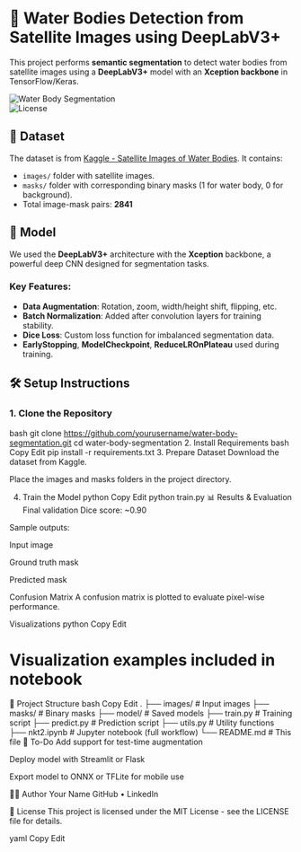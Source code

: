 # 🌊 Water Bodies Detection from Satellite Images using DeepLabV3+

This project performs **semantic segmentation** to detect water bodies from satellite images using a **DeepLabV3+** model with an **Xception backbone** in TensorFlow/Keras.

![Water Body Segmentation](https://img.shields.io/badge/model-DeepLabV3%2B-blue)  
![License](https://img.shields.io/github/license/mayanksaini9/water-body-segmentation)

## 📁 Dataset

The dataset is from [Kaggle - Satellite Images of Water Bodies](https://www.kaggle.com/datasets/franciscoescobar/satellite-images-of-water-bodies). It contains:
- `images/` folder with satellite images.
- `masks/` folder with corresponding binary masks (1 for water body, 0 for background).
- Total image-mask pairs: **2841**

## 🧠 Model

We used the **DeepLabV3+** architecture with the **Xception** backbone, a powerful deep CNN designed for segmentation tasks.

### Key Features:
- **Data Augmentation**: Rotation, zoom, width/height shift, flipping, etc.
- **Batch Normalization**: Added after convolution layers for training stability.
- **Dice Loss**: Custom loss function for imbalanced segmentation data.
- **EarlyStopping**, **ModelCheckpoint**, **ReduceLROnPlateau** used during training.

## 🛠️ Setup Instructions

### 1. Clone the Repository
bash
git clone https://github.com/yourusername/water-body-segmentation.git
cd water-body-segmentation
2. Install Requirements
bash
Copy
Edit
pip install -r requirements.txt
3. Prepare Dataset
Download the dataset from Kaggle.

Place the images and masks folders in the project directory.

4. Train the Model
python
Copy
Edit
python train.py
📊 Results & Evaluation
Final validation Dice score: ~0.90

Sample outputs:

Input image

Ground truth mask

Predicted mask

Confusion Matrix
A confusion matrix is plotted to evaluate pixel-wise performance.

Visualizations
python
Copy
Edit
# Visualization examples included in notebook
📁 Project Structure
bash
Copy
Edit
.
├── images/                  # Input images
├── masks/                  # Binary masks
├── model/                  # Saved models
├── train.py                # Training script
├── predict.py              # Prediction script
├── utils.py                # Utility functions
├── nkt2.ipynb              # Jupyter notebook (full workflow)
└── README.md               # This file
📌 To-Do
 Add support for test-time augmentation

 Deploy model with Streamlit or Flask

 Export model to ONNX or TFLite for mobile use

👨‍💻 Author
Your Name
GitHub • LinkedIn

📄 License
This project is licensed under the MIT License - see the LICENSE file for details.

yaml
Copy
Edit


